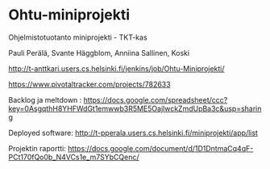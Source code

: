 Ohtu-miniprojekti
=================

Ohjelmistotuotanto miniprojekti - TKT-kas

Pauli Perälä, Svante Häggblom, Anniina Sallinen, Koski

http://t-anttkari.users.cs.helsinki.fi/jenkins/job/Ohtu-Miniprojekti/

https://www.pivotaltracker.com/projects/782633

Backlog ja meltdown :
https://docs.google.com/spreadsheet/ccc?key=0AsgqthH8YHFWdGt1emwwb3R5ME5OajlwckZmdUpBa3c&usp=sharing

Deployed software:
http://t-pperala.users.cs.helsinki.fi/miniprojekti/app/list

Projektin raportti:
https://docs.google.com/document/d/1D1DntmaCq4qF-PCt170fQo0b_N4VCs1e_m7SYbCQenc/
